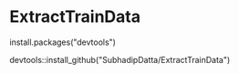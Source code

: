 # ExtractTrainData
 
install.packages("devtools")

devtools::install_github("SubhadipDatta/ExtractTrainData")
